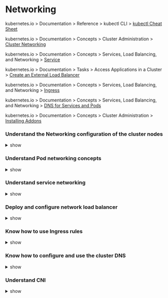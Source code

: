 # Networking  

kubernetes.io > Documentation > Reference > kubectl CLI > [kubectl Cheat Sheet](https://kubernetes.io/docs/reference/kubectl/cheatsheet/)

kubernetes.io > Documentation > Concepts > Cluster Administration > [Cluster Networking](https://kubernetes.io/docs/concepts/cluster-administration/networking/)

kubernetes.io > Documentation > Concepts > Services, Load Balancing, and Networking > [Service](https://kubernetes.io/docs/concepts/services-networking/service/)

kubernetes.io > Documentation > Tasks > Access Applications in a Cluster > [Create an External Load Balancer](https://kubernetes.io/docs/tasks/access-application-cluster/create-external-load-balancer/)

kubernetes.io > Documentation > Concepts > Services, Load Balancing, and Networking > [Ingress](https://kubernetes.io/docs/concepts/services-networking/ingress/)

kubernetes.io > Documentation > Concepts > Services, Load Balancing, and Networking > [DNS for Services and Pods](https://kubernetes.io/docs/concepts/services-networking/dns-pod-service/)

kubernetes.io > Documentation > Concepts > Cluster Administration > [Installing Addons](https://kubernetes.io/docs/concepts/cluster-administration/addons/)



###  

### Understand the Networking configuration of the cluster nodes

<details><summary>show</summary>
<p>

```bash
$ ip addr
$ ip link
$ ip link show ens3
$ arp node01
$ ip link show docker0 
$ ip route show default
$ netstat -nplt
$ netstat -anp | grep etcd

```

</p>
</details>

### Understand Pod networking concepts

<details><summary>show</summary>
<p>



```bash
$ ip netns add white
$ ip netns
$ ip netns exec white ip link
$ ip -n red link
$ ip netns exec white arp
$ ip netns exec white route
$ ip link set veth-white netns white
$ ip -n white addr add 192.168.1.1 dev veth-white
$ ip -n white link set veth-white up
$ ip link add v-net-0 type bridge
$ ip link set dev v-net-0 up
$ ip link add veth-white type veth peer name veth-white-br
$ ip link set veth-white netns white
$ ip link set veth-white-br master v-net-0
$ ip -n white addr add 192.168.1.1 dev veth-white
$ ip -n white link set veth-white up
$ docker network ls
$ docker inspect <network ns>

```



![POD Communication](https://github.com/stretchcloud/cka-lab-practice/blob/master/pod-networking.jpg)



</p>
</details>

### Understand service networking

<details><summary>show</summary>
<p>

```
$ ps aux | grep kube-api

--service-cluster-ip-range=10.0.0.0/24

$ iptables -L -t net | grep <service name>
$ cat /var/log/kube-proxy.log
$ kubectl logs weave-net-cwpbj weave -n kube-system

check for ipalloc-range:

$ kubectl logs <kube-proxy-pod> -n kube-system

Check for "Flag proxy-mode="" unknown, assuming iptables proxy"
```



</p>
</details>

### Deploy and configure network load balancer

<details><summary>show</summary>
<p>

```bash
$ cat influxdbpod.yaml

apiVersion: v1
kind: Pod
metadata:
  name: influxdb
  labels:
    name: influxdb
spec:
  containers:
     - name: influxdb
       image: influxdb
       ports:
         - containerPort: 8086

$ cat influxdbservice.yaml

kind: Service
apiVersion: v1
metadata:
  name: influxdb
spec:
  type: LoadBalancer
  ports:
    - port: 8086
  selector:
    name: influxdb

```



</p>
</details>

### Know how to use Ingress rules

<details><summary>show</summary>
<p>

```bash
$ cat ingress-controller.yaml

---

kind: Namespace
apiVersion: v1
metadata:
  name: ingress-space

---

kind: ConfigMap
apiVersion: v1
metadata:
  name: nginx-configuration
  namespace: ingress-space

---
apiVersion: extensions/v1beta1
kind: Deployment
metadata:
  name: nginx-ingress-controller
  namespace: ingress-space
spec:
  replicas: 1
  selector:
    matchLabels:
      name: nginx-ingress
  template:
    metadata:
      labels:
        name: nginx-ingress
    spec:
      serviceAccountName: nginx-ingress-serviceaccount
      containers:
        - name: nginx-ingress-controller
          image: quay.io/kubernetes-ingress-controller/nginx-ingress-controller:0.21.0
          args:
            - /nginx-ingress-controller
            - --configmap=$(POD_NAMESPACE)/nginx-configuration
            - --default-backend-service=app-space/default-http-backend
          env:
            - name: POD_NAME
              valueFrom:
                fieldRef:
                  fieldPath: metadata.name
            - name: POD_NAMESPACE
              valueFrom:
                fieldRef:
                  fieldPath: metadata.namespace
          ports:
            - name: http
              containerPort: 80
            - name: https
              containerPort: 443

---
apiVersion: v1
kind: Service
metadata:
  name: ingress-service
  namespace: ingress-space
spec:
  type: NodePort
  ports:
  - port: 80
    targetPort: 80
    protocol: TCP
    nodePort: 30080
    name: http
  - port: 443
    targetPort: 443
    protocol: TCP
    name: https
  selector:
    name: nginx-ingress


---
apiVersion: v1
kind: ServiceAccount
metadata:
  name: nginx-ingress-serviceaccount
  namespace: ingress-space
  labels:
    app.kubernetes.io/name: ingress-nginx
    app.kubernetes.io/part-of: ingress-nginx

---
apiVersion: rbac.authorization.k8s.io/v1beta1
kind: ClusterRole
metadata:
  name: nginx-ingress-clusterrole
  labels:
    app.kubernetes.io/name: ingress-nginx
    app.kubernetes.io/part-of: ingress-nginx
rules:
  - apiGroups:
      - ""
    resources:
      - configmaps
      - endpoints
      - nodes
      - pods
      - secrets
    verbs:
      - list
      - watch
  - apiGroups:
      - ""
    resources:
      - nodes
    verbs:
      - get
  - apiGroups:
      - ""
    resources:
      - services
    verbs:
      - get
      - list
      - watch
  - apiGroups:
      - "extensions"
    resources:
      - ingresses
    verbs:
      - get
      - list
      - watch
  - apiGroups:
      - ""
    resources:
      - events
    verbs:
      - create
      - patch
  - apiGroups:
      - "extensions"
    resources:
      - ingresses/status
    verbs:
      - update

---
apiVersion: rbac.authorization.k8s.io/v1beta1
kind: Role
metadata:
  name: nginx-ingress-role
  namespace: ingress-space
  labels:
    app.kubernetes.io/name: ingress-nginx
    app.kubernetes.io/part-of: ingress-nginx
rules:
  - apiGroups:
      - ""
    resources:
      - configmaps
      - pods
      - secrets
      - namespaces
    verbs:
      - get
  - apiGroups:
      - ""
    resources:
      - configmaps
    resourceNames:
      # Defaults to "<election-id>-<ingress-class>"
      # Here: "<ingress-controller-leader>-<nginx>"
      # This has to be adapted if you change either parameter
      # when launching the nginx-ingress-controller.
      - "ingress-controller-leader-nginx"
    verbs:
      - get
      - update
  - apiGroups:
      - ""
    resources:
      - configmaps
    verbs:
      - create
  - apiGroups:
      - ""
    resources:
      - endpoints
    verbs:
      - get

---
apiVersion: rbac.authorization.k8s.io/v1beta1
kind: RoleBinding
metadata:
  name: nginx-ingress-role-nisa-binding
  namespace: ingress-space
  labels:
    app.kubernetes.io/name: ingress-nginx
    app.kubernetes.io/part-of: ingress-nginx
roleRef:
  apiGroup: rbac.authorization.k8s.io
  kind: Role
  name: nginx-ingress-role
subjects:
  - kind: ServiceAccount
    name: nginx-ingress-serviceaccount


---
apiVersion: rbac.authorization.k8s.io/v1beta1
kind: ClusterRoleBinding
metadata:
  name: nginx-ingress-clusterrole-nisa-binding
  labels:
    app.kubernetes.io/name: ingress-nginx
    app.kubernetes.io/part-of: ingress-nginx
roleRef:
  apiGroup: rbac.authorization.k8s.io
  kind: ClusterRole
  name: nginx-ingress-clusterrole
subjects:
  - kind: ServiceAccount
    name: nginx-ingress-serviceaccount
    namespace: ingress-space


$ cat ingress-resource.yaml

---
apiVersion: extensions/v1beta1
kind: Ingress
metadata:
  name: ingress-wear-watch
  namespace: app-space
  annotations:
    nginx.ingress.kubernetes.io/rewrite-target: /
    nginx.ingress.kubernetes.io/ssl-redirect: "false"
spec:
  rules:
  - http:
      paths:
      - path: /wear
        backend:
          serviceName: wear-service
          servicePort: 8080
      - path: /watch
        backend:
          serviceName: video-service
          servicePort: 8080

$ kubectl get ingress
$ kubectl describe ingress --namespace app-space
$ kubectl create ns ingress-space
$ kubectl create configmap nginx-configuration --namespace ingress-space
$ kubectl create serviceaccount ingress-serviceaccount --namespace ingress-space
$ kubectl get roles,rolebindings --namespace ingress-space
$ kubectl expose deployment -n ingress-space ingress-controller --type=NodePort --port=80 --name=ingress --dry-run -o yaml > ingress.yaml

```



![Ingress Flow](https://github.com/stretchcloud/cka-lab-practice/blob/master/Ingress-Flow.png)



</p>
</details>

### Know how to configure and use the cluster DNS

<details><summary>show</summary>
<p>

```bash
$ curl http://web-service.apps.svc.cluster.local
$ curl http://10-10-10-5.apps.pod.cluster.local
$ cat /etc/coredns/Corefile
$ kubectl get configmap -n kube-system
$ kubectl get service -n kube-system
$ ps aux | grep coredns

-conf /etc/coredns/Corefile

$ kubectl exec <coredns pod> -n kube-system ps
$ kubectl describe configmap coredns -n kube-system
$ kubectl set env deployment/webapp DB_Host=mysql.payroll
$ kubectl exec -it hr nslookup mysql.payroll > /root/nslookup.out

```

</p>
</details>

### Understand CNI

<details><summary>show</summary>
<p>

```bash
$ cat /etc/system/system.d/kubelet.service

--network-plugin=cni \\
--cni-bin-dir=/opt/cni/bin \\
--cni-conf-dir=/etc/cni/net.d \\

$ ps -aux | grep -i kubelet
$ cat /etc/cni/net.d/net-script.conf

{
	"cniversion": "0.2.0",
	"name": "mynet",
	"type": "net-script",
	"bridge": "cni0",
	"isGateway": true,
	"ipMasq": true,
	"ipam": {
		"type": "host-local",
		"subnet": "10.10.0.0/16",
		"routes": [
		{
			"dst": "0.0.0.0/0"
		}
		]
	}
}

$ kubectl apply -f "https://cloud.weave.works/k8s/net?k8s-version=$(kubectl version | base64 | tr -d '\n')"

Weave CNI Range -> 10.32.0.0/12 (10.32.0.1 - 10.47.255.254)

$ ip addr show weave
```

</p>
</details>

